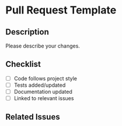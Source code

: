# Pull Request Template

## Description

Please describe your changes.

## Checklist
- [ ] Code follows project style
- [ ] Tests added/updated
- [ ] Documentation updated
- [ ] Linked to relevant issues

## Related Issues
